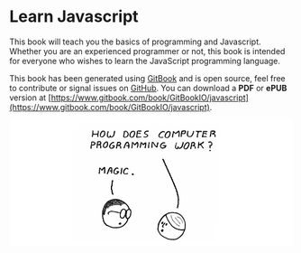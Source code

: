 Learn Javascript
======

This book will teach you the basics of programming and Javascript. Whether you are an experienced programmer or not, this book is intended for everyone who wishes to learn the JavaScript programming language.

This book has been generated using [GitBook](http://www.gitbook.com) and is open source, feel free to contribute or signal issues on [GitHub](https://github.com/GitbookIO/javascript). You can download a **PDF** or **ePUB** version at [https://www.gitbook.com/book/GitBookIO/javascript](https://www.gitbook.com/book/GitBookIO/javascript).

![Screen](./en/assets/intro.png)



